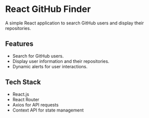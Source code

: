 # React GitHub Finder

A simple React application to search GitHub users and display their repositories.

## Features
- Search for GitHub users.
- Display user information and their repositories.
- Dynamic alerts for user interactions.

## Tech Stack
- React.js
- React Router
- Axios for API requests
- Context API for state management
